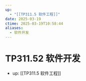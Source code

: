 ```yaml
---
up:
  - "[[TP311.5 软件工程]]"
date: 2025-03-19
ctime: 2025-03-19T10:58:44
aliases:
  - 软件开发
---
```


# TP311.52 软件开发

- up: [[TP311.5 软件工程]]
